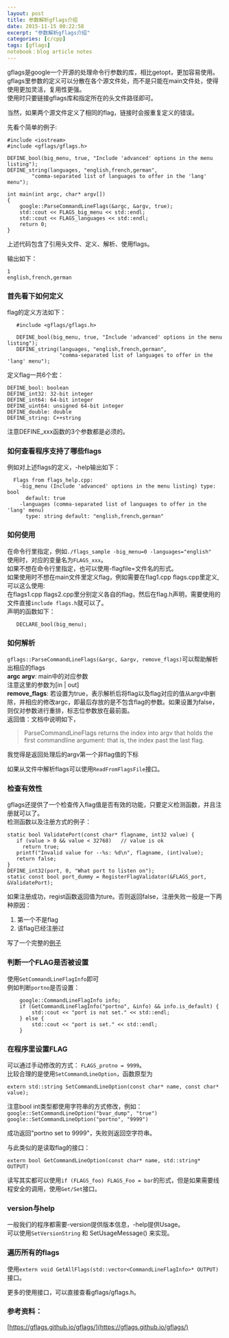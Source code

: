 ```yaml
---
layout: post
title: 参数解析gflags介绍
date: 2015-11-15 00:22:58
excerpt: "参数解析gflags介绍"
categories: [c/cpp]
tags: [gflags]
notebook：blog article notes
---
```


gflags是google一个开源的处理命令行参数的库，相比getopt，更加容易使用。  
gflags里参数的定义可以分散在各个源文件处，而不是只能在main文件处，使得使用更加灵活，复用性更强。  
使用时只要链接gflags库和指定所在的头文件路径即可。  

<!--more-->

当然，如果两个源文件定义了相同的flag，链接时会报重复定义的错误。  

先看个简单的例子:   

```
#include <iostream>
#include <gflags/gflags.h>

DEFINE_bool(big_menu, true, "Include 'advanced' options in the menu listing");
DEFINE_string(languages, "english,french,german",
        "comma-separated list of languages to offer in the 'lang' menu");

int main(int argc, char* argv[])
{
    google::ParseCommandLineFlags(&argc, &argv, true);
    std::cout << FLAGS_big_menu << std::endl;
    std::cout << FLAGS_languages << std::endl;
    return 0;
}
```

上述代码包含了引用头文件、定义、解析、使用flags。

输出如下：  

```
1
english,french,german
```

### 首先看下如何定义

flag的定义方法如下：  

```
   #include <gflags/gflags.h>

   DEFINE_bool(big_menu, true, "Include 'advanced' options in the menu listing");
   DEFINE_string(languages, "english,french,german",
                 "comma-separated list of languages to offer in the 'lang' menu");
```

定义flag一共6个宏：  

```
DEFINE_bool: boolean
DEFINE_int32: 32-bit integer
DEFINE_int64: 64-bit integer
DEFINE_uint64: unsigned 64-bit integer
DEFINE_double: double
DEFINE_string: C++string
```

注意DEFINE_xxx函数的3个参数都是必须的。

### 如何查看程序支持了哪些flags
例如对上述flags的定义，-help输出如下：  

```
  Flags from flags_help.cpp:
    -big_menu (Include 'advanced' options in the menu listing) type: bool
      default: true
    -languages (comma-separated list of languages to offer in the 'lang' menu)
      type: string default: "english,french,german"
```

### 如何使用
在命令行里指定，例如`./flags_sample -big_menu=0 -languages="english"`  
使用时，对应的变量名为`FLAGS_xxx`。  
如果不想在命令行里指定，也可以使用-flagfile=文件名的形式。  
如果使用时不想在main文件里定义flag，例如需要在flag1.cpp flags.cpp里定义,可以这么使用:  
在flags1.cpp flags2.cpp里分别定义各自的flag，然后在flag.h声明，需要使用的文件直接`include flags.h`就可以了。  
声明的函数如下：  

```
   DECLARE_bool(big_menu);
```

### 如何解析
`gflags::ParseCommandLineFlags(&argc, &argv, remove_flags)`可以帮助解析出相应的flags  
__argc argv__: main中的对应参数  
注意这里的参数为[in | out]  
__remove\_flags__: 若设置为true，表示解析后将flag以及flag对应的值从argv中删除，并相应的修改argc，即最后存放的是不包含flag的参数。如果设置为false，则仅对参数进行重排，标志位参数放在最前面。   
返回值：文档中说明如下，   

> ParseCommandLineFlags returns the index into argv that holds the first commandline argument: that is, the index past the last flag.  

我觉得是返回处理后的argv第一个非flag值的下标  

如果从文件中解析flags可以使用`ReadFromFlagsFile`接口。  

### 检查有效性
gflags还提供了一个检查传入flag值是否有效的功能，只要定义检测函数，并且注册就可以了。  
检测函数以及注册方式的例子：  

```
static bool ValidatePort(const char* flagname, int32 value) {
   if (value > 0 && value < 32768)   // value is ok
     return true;
   printf("Invalid value for --%s: %d\n", flagname, (int)value);
   return false;
}
DEFINE_int32(port, 0, "What port to listen on");
static const bool port_dummy = RegisterFlagValidator(&FLAGS_port, &ValidatePort);
```

如果注册成功，regist函数返回值为ture。否则返回false，注册失败一般是一下两种原因：  
1. 第一个不是flag  
2. 该flag已经注册过  

写了一个完整的[例子](https://gist.github.com/yingshin/35a17cc4a6631002d3e0)  

### 判断一个FLAG是否被设置
使用`GetCommandLineFlagInfo`即可  
例如判断`portno`是否设置：  

```
    google::CommandLineFlagInfo info;
    if (GetCommandLineFlagInfo("portno", &info) && info.is_default) {
        std::cout << "port is not set." << std::endl;
    } else {
        std::cout << "port is set." << std::endl;
    }
```

### 在程序里设置FLAG
可以通过手动修改的方式： `FLAGS_protno = 9999`。  
比较合理的是使用`SetCommandLineOption`，函数原型为  

```
extern std::string SetCommandLineOption(const char* name, const char* value);
```

注意bool int类型都使用字符串的方式修改，例如：  
`google::SetCommandLineOption("bvar_dump", "true")`
`google::SetCommandLineOption("portno", "9999")`  

成功返回"portno set to 9999"，失败则返回空字符串。

与此类似的是读取flag的接口：  

```
extern bool GetCommandLineOption(const char* name, std::string* OUTPUT)
```

读写其实都可以使用`if (FLAGS_foo) FLAGS_Foo = bar`的形式，但是如果需要线程安全的调用，使用`Get/Set`接口。

### version与help
一般我们的程序都需要-version提供版本信息，-help提供Usage。  
可以使用`SetVersionString` 和 SetUsageMessage() 来实现。  

### 遍历所有的flags
使用`extern void GetAllFlags(std::vector<CommandLineFlagInfo>* OUTPUT)`接口。  

更多的使用接口，可以直接查看gflags/gflags.h。

### 参考资料：   
[https://gflags.github.io/gflags/](https://gflags.github.io/gflags/)
